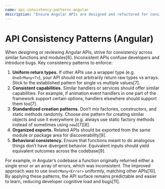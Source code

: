 ```yaml
---
name: api-consistency-patterns-angular
description: "Ensure Angular APIs are designed and refactored for consistency in naming, return types, and usage conventions."
---
```


# API Consistency Patterns (Angular)

When designing or reviewing Angular APIs, strive for consistency across similar functions and modules[6]. Inconsistent APIs confuse developers and introduce bugs. Key consistency patterns to enforce:

1. **Uniform return types.** If other APIs use a wrapper type (e.g. `OneOrMany<T>`), your API should not arbitrarily return raw types vs arrays. Stick to the established pattern for single vs multiple values[7].
2. **Consistent capabilities.** Similar handlers or services should offer similar capabilities. For example, if animation event handlers in one part of the framework support certain options, handlers elsewhere should support them too[7].
3. **Standardized creation patterns.** Don’t mix factories, constructors, and static methods randomly. Choose one pattern for creating similar objects and use it everywhere (e.g. always use static factory methods instead of sometimes using `new`)[7][8].
4. **Organized exports.** Related APIs should be exported from the same module or package area for discoverability[9].
5. **Behavioral consistency.** Ensure that functions meant to do analogous things don’t have divergent behavior. Equivalent inputs should yield equivalent outcomes across the codebase[9].

For example, in Angular’s codebase a function originally returned either a single error or an array of errors, which was inconsistent. The improved approach was to use `OneOrMany<Error>` uniformly, matching other APIs[10]. By applying these patterns, the API surface remains predictable and easier to learn, reducing developer cognitive load and bugs[11].
